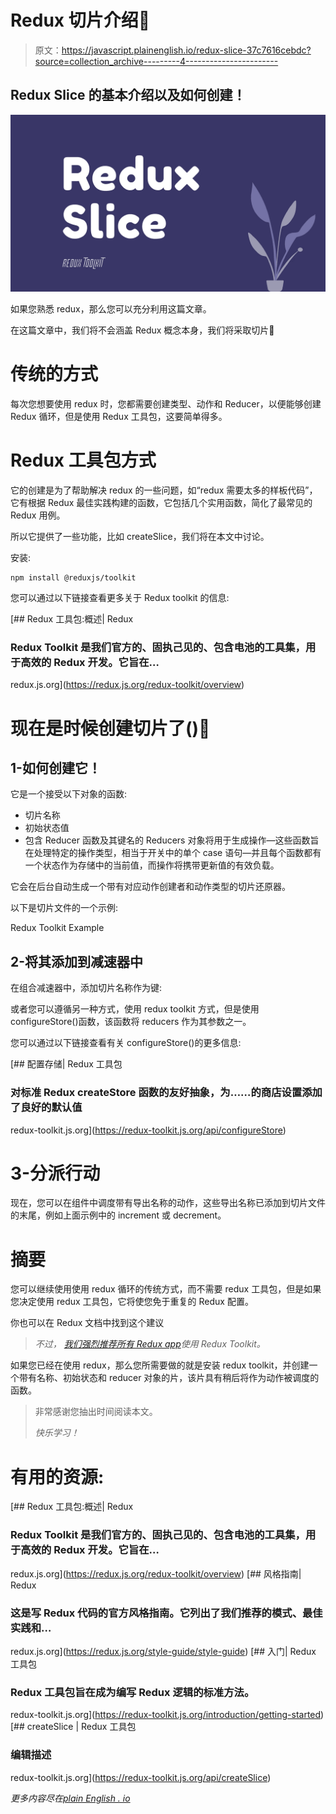 # Redux 切片介绍🍕

> 原文：<https://javascript.plainenglish.io/redux-slice-37c7616cebdc?source=collection_archive---------4----------------------->

## Redux Slice 的基本介绍以及如何创建！

![](img/76dc5753f4a54c56e8360eec29cb9f1f.png)

如果您熟悉 redux，那么您可以充分利用这篇文章。

在这篇文章中，我们将不会涵盖 Redux 概念本身，我们将采取切片🍕

# 传统的方式

每次您想要使用 redux 时，您都需要创建类型、动作和 Reducer，以便能够创建 Redux 循环，但是使用 Redux 工具包，这要简单得多。

# Redux 工具包方式

它的创建是为了帮助解决 redux 的一些问题，如“redux 需要太多的样板代码”，它有根据 Redux 最佳实践构建的函数，它包括几个实用函数，简化了最常见的 Redux 用例。

所以它提供了一些功能，比如 createSlice，我们将在本文中讨论。

安装:

```
npm install @reduxjs/toolkit
```

您可以通过以下链接查看更多关于 Redux toolkit 的信息:

 [## Redux 工具包:概述| Redux

### Redux Toolkit 是我们官方的、固执己见的、包含电池的工具集，用于高效的 Redux 开发。它旨在…

redux.js.org](https://redux.js.org/redux-toolkit/overview) 

# 现在是时候创建切片了()🍕

## 1-如何创建它！

它是一个接受以下对象的函数:

*   切片名称
*   初始状态值
*   包含 Reducer 函数及其键名的 Reducers 对象将用于生成操作—这些函数旨在处理特定的操作类型，相当于开关中的单个 case 语句—并且每个函数都有一个状态作为存储中的当前值，而操作将携带更新值的有效负载。

它会在后台自动生成一个带有对应动作创建者和动作类型的切片还原器。

以下是切片文件的一个示例:

Redux Toolkit Example

## 2-将其添加到减速器中

在组合减速器中，添加切片名称作为键:

或者您可以遵循另一种方式，使用 redux toolkit 方式，但是使用 configureStore()函数，该函数将 reducers 作为其参数之一。

您可以通过以下链接查看有关 configureStore()的更多信息:

[](https://redux-toolkit.js.org/api/configureStore) [## 配置存储| Redux 工具包

### 对标准 Redux createStore 函数的友好抽象，为……的商店设置添加了良好的默认值

redux-toolkit.js.org](https://redux-toolkit.js.org/api/configureStore) 

# 3-分派行动

现在，您可以在组件中调度带有导出名称的动作，这些导出名称已添加到切片文件的末尾，例如上面示例中的 increment 或 decrement。

# 摘要

您可以继续使用使用 redux 循环的传统方式，而不需要 redux 工具包，但是如果您决定使用 redux 工具包，它将使您免于重复的 Redux 配置。

你也可以在 Redux 文档中找到这个建议

> *不过，* [*我们强烈推荐所有 Redux app*](https://redux.js.org/style-guide/style-guide#use-redux-toolkit-for-writing-redux-logic)*使用 Redux Toolkit。*

如果您已经在使用 redux，那么您所需要做的就是安装 redux toolkit，并创建一个带有名称、初始状态和 reducer 对象的片，该片具有稍后将作为动作被调度的函数。

> 非常感谢您抽出时间阅读本文。
> 
> *快乐学习！*

# 有用的资源:

 [## Redux 工具包:概述| Redux

### Redux Toolkit 是我们官方的、固执己见的、包含电池的工具集，用于高效的 Redux 开发。它旨在…

redux.js.org](https://redux.js.org/redux-toolkit/overview) [](https://redux.js.org/style-guide/style-guide) [## 风格指南| Redux

### 这是写 Redux 代码的官方风格指南。它列出了我们推荐的模式、最佳实践和…

redux.js.org](https://redux.js.org/style-guide/style-guide) [](https://redux-toolkit.js.org/introduction/getting-started) [## 入门| Redux 工具包

### Redux 工具包旨在成为编写 Redux 逻辑的标准方法。

redux-toolkit.js.org](https://redux-toolkit.js.org/introduction/getting-started) [](https://redux-toolkit.js.org/api/createSlice) [## createSlice | Redux 工具包

### 编辑描述

redux-toolkit.js.org](https://redux-toolkit.js.org/api/createSlice) 

*更多内容尽在*[*plain English . io*](http://plainenglish.io/)